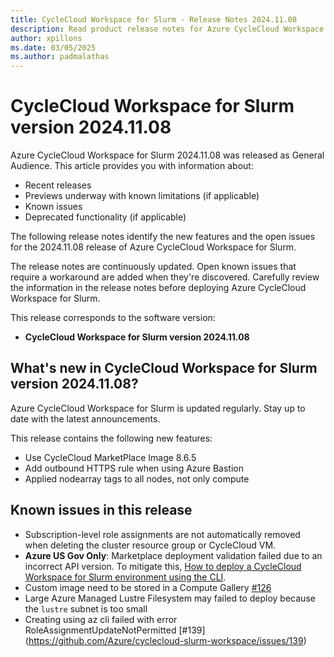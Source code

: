 ```yaml
---
title: CycleCloud Workspace for Slurm - Release Notes 2024.11.08
description: Read product release notes for Azure CycleCloud Workspace for Slurm 2024.11.08. See a list of new features and known issues.
author: xpillons
ms.date: 03/05/2025
ms.author: padmalathas
---
```


# CycleCloud Workspace for Slurm version 2024.11.08

Azure CycleCloud Workspace for Slurm 2024.11.08 was released as General Audience. This article provides you with information about:

* Recent releases
* Previews underway with known limitations (if applicable)
* Known issues
* Deprecated functionality (if applicable)

The following release notes identify the new features and the open issues for the 2024.11.08 release of Azure CycleCloud Workspace for Slurm.

The release notes are continuously updated. Open known issues that require a workaround are added when they're discovered. Carefully review the information in the release notes before deploying Azure CycleCloud Workspace for Slurm.

This release corresponds to the software version:

- **CycleCloud Workspace for Slurm version 2024.11.08** 

## What's new in CycleCloud Workspace for Slurm version 2024.11.08?

Azure CycleCloud Workspace for Slurm is updated regularly. Stay up to date with the latest announcements. 

This release contains the following new features:

* Use CycleCloud MarketPlace Image 8.6.5
* Add outbound HTTPS rule when using Azure Bastion
* Applied nodearray tags to all nodes, not only compute


## Known issues in this release

- Subscription-level role assignments are not automatically removed when deleting the cluster resource group or CycleCloud VM.
- **Azure US Gov Only**: Marketplace deployment validation failed due to an incorrect API version. To mitigate this, [How to deploy a CycleCloud Workspace for Slurm environment using the CLI](../../how-to/ccws/deploy-with-cli.md).
- Custom image need to be stored in a Compute Gallery [#126](https://github.com/Azure/cyclecloud-slurm-workspace/issues/126)
- Large Azure Managed Lustre Filesystem may failed to deploy because the `lustre` subnet is too small
- Creating using az cli failed with error RoleAssignmentUpdateNotPermitted [#139] (https://github.com/Azure/cyclecloud-slurm-workspace/issues/139)
